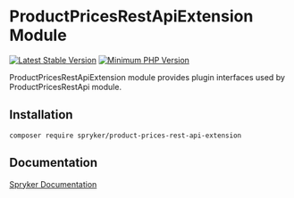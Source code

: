 # ProductPricesRestApiExtension Module
[![Latest Stable Version](https://poser.pugx.org/spryker/product-prices-rest-api-extension/v/stable.svg)](https://packagist.org/packages/spryker/product-prices-rest-api-extension)
[![Minimum PHP Version](https://img.shields.io/badge/php-%3E%3D%208.2-8892BF.svg)](https://php.net/)

ProductPricesRestApiExtension module provides plugin interfaces used by ProductPricesRestApi module.

## Installation

```
composer require spryker/product-prices-rest-api-extension
```

## Documentation

[Spryker Documentation](https://docs.spryker.com)
